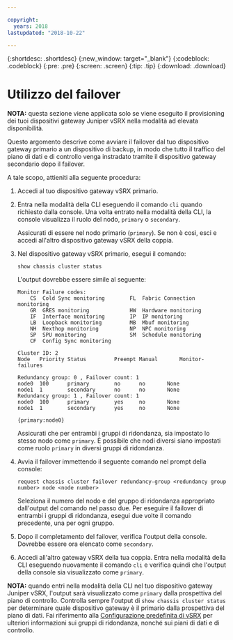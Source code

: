 ```yaml
---

copyright:
  years: 2018
lastupdated: "2018-10-22"

---
```


{:shortdesc: .shortdesc}
{:new_window: target="_blank"}
{:codeblock: .codeblock}
{:pre: .pre}
{:screen: .screen}
{:tip: .tip}
{:download: .download}

# Utilizzo del failover 
**NOTA:** questa sezione viene applicata solo se viene eseguito il provisioning dei tuoi dispositivi gateway Juniper vSRX nella modalità ad elevata disponibilità.

Questo argomento descrive come avviare il failover dal tuo dispositivo gateway primario a un dispositivo di backup, in modo che tutto il traffico del piano di dati e di controllo venga instradato tramite il dispositivo gateway secondario dopo il failover.

A tale scopo, attieniti alla seguente procedura:

1. Accedi al tuo dispositivo gateway vSRX primario.

2. Entra nella modalità della CLI eseguendo il comando `cli` quando richiesto dalla console. Una volta entrato nella modalità della CLI, la console visualizza il ruolo del nodo, `primary` o `secondary`.

	Assicurati di essere nel nodo primario (`primary`). Se non è così, esci e accedi all'altro dispositivo gateway vSRX della coppia.

2. Nel dispositivo gateway vSRX primario, esegui il comando:

	```
	show chassis cluster status
	```
	L'output dovrebbe essere simile al seguente:

	```
	Monitor Failure codes:
		CS  Cold Sync monitoring        FL  Fabric Connection monitoring
		GR  GRES monitoring             HW  Hardware monitoring
		IF  Interface monitoring        IP  IP monitoring
		LB  Loopback monitoring         MB  Mbuf monitoring
		NH  Nexthop monitoring          NP  NPC monitoring
		SP  SPU monitoring              SM  Schedule monitoring
		CF  Config Sync monitoring

	Cluster ID: 2
	Node   Priority Status         Preempt Manual   	Monitor-failures

	Redundancy group: 0 , Failover count: 1
	node0  100      primary        no      no       None
	node1  1        secondary      no      no       None
	Redundancy group: 1 , Failover count: 1
	node0  100      primary        yes     no       None
	node1  1        secondary      yes     no       None

	{primary:node0}
	```

	Assicurati che per entrambi i gruppi di ridondanza, sia impostato lo stesso nodo come `primary`. È possibile che nodi diversi siano impostati come ruolo `primary` in diversi gruppi di ridondanza.

3. Avvia il failover immettendo il seguente comando nel prompt della console:

	```
	request chassis cluster failover redundancy-group <redundancy group number> node <node number>
	```

	Seleziona il numero del nodo e del gruppo di ridondanza appropriato dall'output del comando nel passo due. Per eseguire il failover di entrambi i gruppi di ridondanza, esegui due volte il comando precedente, una per ogni gruppo.

4. Dopo il completamento del failover, verifica l'output della console. Dovrebbe essere ora elencato come `secondary`.

5. Accedi all'altro gateway vSRX della tua coppia. Entra nella modalità della CLI eseguendo nuovamente il comando `cli` e verifica quindi che l'output della console sia visualizzato come `primary`.

**NOTA:** quando entri nella modalità della CLI nel tuo dispositivo gateway Juniper vSRX, l'output sarà visualizzato come `primary` dalla prospettiva del piano di controllo. Controlla sempre l'output di `show chassis cluster status` per determinare quale dispositivo gateway è il primario dalla prospettiva del piano di dati. Fai riferimento alla [Configurazione predefinita di vSRX](vsrx-default-config.html) per ulteriori informazioni sui gruppi di ridondanza, nonché sui piani di dati e di controllo.
